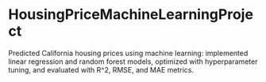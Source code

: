 # HousingPriceMachineLearningProject
Predicted California housing prices using machine learning: implemented linear regression and random forest models, optimized with hyperparameter tuning, and evaluated with R^2, RMSE, and MAE metrics.
